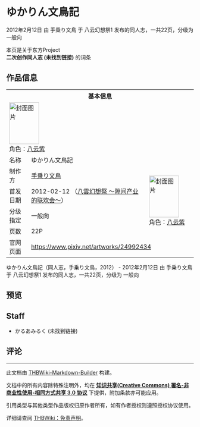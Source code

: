 # ゆかりん文鳥記

<!-- source html: G:\repos\THBWiki-Markdown-Builder\THBWikiMarkdown\Temp\main\9\9e\ns0%3A%E3%82%86%E3%81%8B%E3%82%8A%E3%82%93%E6%96%87%E9%B3%A5%E8%A8%98.html -->

2012年2月12日 由 手乗り文鳥 于 八云幻想祭1 发布的同人志，一共22页，分级为 一般向

本页是关于东方Project  
 **二次创作同人志 (未找到链接)** 的词条
## 作品信息

<table><tbody><tr><th colspan="3">基本信息</th></tr><tr><td class="cover-artwork-mobile" colspan="2"><a href="./文件-ゆかりん文鳥記封面.jpg.md" class="image" title="封面图片"><img alt="封面图片" src="https://upload.thwiki.cc/thumb/c/c3/%E3%82%86%E3%81%8B%E3%82%8A%E3%82%93%E6%96%87%E9%B3%A5%E8%A8%98%E5%B0%81%E9%9D%A2.jpg/80px-%E3%82%86%E3%81%8B%E3%82%8A%E3%82%93%E6%96%87%E9%B3%A5%E8%A8%98%E5%B0%81%E9%9D%A2.jpg" decoding="async" loading="lazy" width="80" height="112" srcset="https://upload.thwiki.cc/thumb/c/c3/%E3%82%86%E3%81%8B%E3%82%8A%E3%82%93%E6%96%87%E9%B3%A5%E8%A8%98%E5%B0%81%E9%9D%A2.jpg/120px-%E3%82%86%E3%81%8B%E3%82%8A%E3%82%93%E6%96%87%E9%B3%A5%E8%A8%98%E5%B0%81%E9%9D%A2.jpg 1.5x, https://upload.thwiki.cc/thumb/c/c3/%E3%82%86%E3%81%8B%E3%82%8A%E3%82%93%E6%96%87%E9%B3%A5%E8%A8%98%E5%B0%81%E9%9D%A2.jpg/160px-%E3%82%86%E3%81%8B%E3%82%8A%E3%82%93%E6%96%87%E9%B3%A5%E8%A8%98%E5%B0%81%E9%9D%A2.jpg 2x" data-file-width="493" data-file-height="689"></a><div class="cover-char">角色：<a href="./八云紫.md" title="八云紫">八云紫</a></div></td>
</tr><tr><td class="label">名称</td><td colspan="2"> ゆかりん文鳥記 </td></tr><tr><td class="label">制作方</td><td><a href="./手乗り文鳥.md" title="手乗り文鳥">手乗り文鳥</a></td><td class="cover-artwork" rowspan="4" style="min-width:112px;"><a href="./文件-ゆかりん文鳥記封面.jpg.md" class="image" title="封面图片"><img alt="封面图片" src="https://upload.thwiki.cc/thumb/c/c3/%E3%82%86%E3%81%8B%E3%82%8A%E3%82%93%E6%96%87%E9%B3%A5%E8%A8%98%E5%B0%81%E9%9D%A2.jpg/80px-%E3%82%86%E3%81%8B%E3%82%8A%E3%82%93%E6%96%87%E9%B3%A5%E8%A8%98%E5%B0%81%E9%9D%A2.jpg" decoding="async" loading="lazy" width="80" height="112" srcset="https://upload.thwiki.cc/thumb/c/c3/%E3%82%86%E3%81%8B%E3%82%8A%E3%82%93%E6%96%87%E9%B3%A5%E8%A8%98%E5%B0%81%E9%9D%A2.jpg/120px-%E3%82%86%E3%81%8B%E3%82%8A%E3%82%93%E6%96%87%E9%B3%A5%E8%A8%98%E5%B0%81%E9%9D%A2.jpg 1.5x, https://upload.thwiki.cc/thumb/c/c3/%E3%82%86%E3%81%8B%E3%82%8A%E3%82%93%E6%96%87%E9%B3%A5%E8%A8%98%E5%B0%81%E9%9D%A2.jpg/160px-%E3%82%86%E3%81%8B%E3%82%8A%E3%82%93%E6%96%87%E9%B3%A5%E8%A8%98%E5%B0%81%E9%9D%A2.jpg 2x" data-file-width="493" data-file-height="689"></a><div class="cover-char">角色：<a href="./八云紫.md" title="八云紫">八云紫</a></div></td>
</tr><tr><td class="label">首发日期</td><td>2012-02-12&#160;（<a href="/展会作品列表?e=%E5%85%AB%E4%BA%91%E5%B9%BB%E6%83%B3%E7%A5%AD%231">八雲幻想祭 ～隙间产业的联欢会～</a>）</td></tr><tr><td class="label">分级指定</td><td>一般向</td></tr><tr><td class="label">页数</td><td>22P</td></tr>
<tr><td class="label">官网页面</td><td colspan="2"><a rel="nofollow" class="external free" href="https://www.pixiv.net/artworks/24992434">https://www.pixiv.net/artworks/24992434</a></td></tr></tbody></table>

ゆかりん文鳥記（同人志，手乗り文鳥，2012） - 2012年2月12日 由 手乗り文鳥 于 八云幻想祭1 发布的同人志，一共22页，分级为 一般向
## 预览
## Staff
- かるあみるく (未找到链接)

## 评论




---

此文档由 [THBWiki-Markdown-Builder](https://github.com/Delsin-Yu/THBWiki-Markdown-Builder) 构建。

文档中的所有内容除特殊注明外，均在 [**知识共享(Creative Commons) 署名-非商业性使用-相同方式共享 3.0 协议**](https://creativecommons.org/licenses/by-sa/3.0/deed.zh-hans) 下提供，附加条款亦可能应用。

引用类型与其他类型作品版权归原作者所有，如有作者授权则遵照授权协议使用。

详细请查阅 [THBWiki：免责声明](https://thbwiki.cc/THBWiki:%E5%85%8D%E8%B4%A3%E5%A3%B0%E6%98%8E)。

